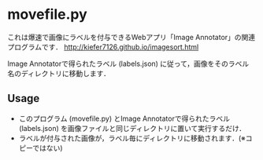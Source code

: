 # movefile.py
これは爆速で画像にラベルを付与できるWebアプリ「Image Annotator」の関連プログラムです．
http://kiefer7126.github.io/imagesort.html

Image Annotatorで得られたラベル (labels.json) に従って，画像をそのラベル名のディレクトリに移動します．

## Usage
* このプログラム (movefile.py) とImage Annotatorで得られたラベル (labels.json) を画像ファイルと同じディレクトリに置いて実行するだけ．
* ラベルが付与された画像が，ラベル毎にディレクトリに移動されます．(※コピーではない)
